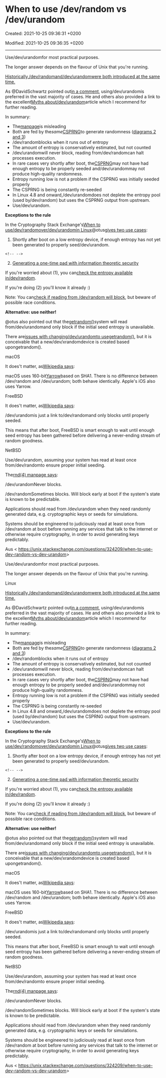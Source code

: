 # When to use /dev/random vs /dev/urandom

Created: 2021-10-25 09:36:31 +0200

Modified: 2021-10-25 09:36:35 +0200

---


Use/dev/urandomfor most practical purposes.

The longer answer depends on the flavour of Unix that you're running.



[Historically,/dev/randomand/dev/urandomwere both introduced at the same time.](https://unix.stackexchange.com/q/323610/143394)



As @DavidSchwartz pointed out[in a comment](https://unix.stackexchange.com/q/323610/143394), using/dev/urandomis preferred in the vast majority of cases. He and others also provided a link to the excellent[Myths about/dev/urandom](http://www.2uo.de/myths-about-urandom/)article which I recommend for further reading.



In summary:
-   The[manpage](http://man7.org/linux/man-pages/man4/random.4.html)is misleading
-   Both are fed by the*same*[CSPRNG](https://en.wikipedia.org/wiki/Cryptographically_secure_pseudorandom_number_generator)to generate randomness ([diagrams 2 and 3](http://www.2uo.de/myths-about-urandom/))
-   /dev/randomblocks when it runs out of entropy
-   The amount of entropy is conservatively estimated, but not counted
-   /dev/urandomwill never block, reading from/dev/randomcan halt processes execution.
-   In rare cases very shortly after boot, the[CSPRNG](https://en.wikipedia.org/wiki/Cryptographically_secure_pseudorandom_number_generator)may not have had enough entropy to be properly seeded and/dev/urandommay not produce high-quality randomness.
-   Entropy running low is not a problem if the CSPRNG was initially seeded properly
-   The CSPRNG is being constantly re-seeded
-   In Linux 4.8 and onward,/dev/urandomdoes not deplete the entropy pool (used by/dev/random) but uses the CSPRNG output from upstream.
-   Use/dev/urandom.



**Exceptions to the rule**

In the Cryptography Stack Exchange's[When to use/dev/randomover/dev/urandomin Linux](https://crypto.stackexchange.com/q/41595/40609)@otus[gives two use cases](https://crypto.stackexchange.com/a/41596/40609):

1.  Shortly after boot on a low entropy device, if enough entropy has not yet been generated to properly seed/dev/urandom.

```{=html}
<!-- -->
```
2.  [Generating a one-time pad with information theoretic security](https://crypto.stackexchange.com/q/35031/40609)

If you're worried about (1), you can[check the entropy available in/dev/random](https://serverfault.com/q/529750/322507).

If you're doing (2) you'll know it already :)

Note: You can[check if reading from /dev/random will block](https://unix.stackexchange.com/q/243127/143394), but beware of possible race conditions.



**Alternative: use neither!**

@otus also pointed out that the[getrandom()](http://man7.org/linux/man-pages/man2/getrandom.2.html)system will read from/dev/urandomand only block if the initial seed entropy is unavailable.

There are[issues with changing/dev/urandomto usegetrandom()](https://lkml.org/lkml/2016/10/21/982), but it is conceivable that a new/dev/xrandomdevice is created based upongetrandom().



macOS

It does't matter, as[Wikipedia says](https://en.wikipedia.org/wiki/dev/random#macOS_and_iOS):

macOS uses 160-bit[Yarrow](https://en.wikipedia.org/wiki/Yarrow_algorithm)based on SHA1. There is no difference between /dev/random and /dev/urandom; both behave identically. Apple's iOS also uses Yarrow.



FreeBSD

It does't matter, as[Wikipedia says](https://en.wikipedia.org/wiki/dev/random#FreeBSD):

/dev/urandomis just a link to/dev/randomand only blocks until properly seeded.

This means that after boot, FreeBSD is smart enough to wait until enough seed entropy has been gathered before delivering a never-ending stream of random goodness.



NetBSD

Use/dev/urandom, assuming your system has read at least once from/dev/randomto ensure proper initial seeding.

The[rnd(4) manpage says](https://www.netbsd.org/~riastradh/tmp/20141116/rnd.html):

/dev/urandomNever blocks.

/dev/randomSometimes blocks. Will block early at boot if the system's state is known to be predictable.

Applications should read from /dev/urandom when they need randomly generated data, e.g. cryptographic keys or seeds for simulations.

Systems should be engineered to judiciously read at least once from /dev/random at boot before running any services that talk to the internet or otherwise require cryptography, in order to avoid generating keys predictably.



Aus < <https://unix.stackexchange.com/questions/324209/when-to-use-dev-random-vs-dev-urandom>>

Use/dev/urandomfor most practical purposes.

The longer answer depends on the flavour of Unix that you're running.

Linux

[Historically,/dev/randomand/dev/urandomwere both introduced at the same time.](https://unix.stackexchange.com/q/323610/143394)

As @DavidSchwartz pointed out[in a comment](https://unix.stackexchange.com/q/323610/143394), using/dev/urandomis preferred in the vast majority of cases. He and others also provided a link to the excellent[Myths about/dev/urandom](http://www.2uo.de/myths-about-urandom/)article which I recommend for further reading.

In summary:
-   The[manpage](http://man7.org/linux/man-pages/man4/random.4.html)is misleading
-   Both are fed by the*same*[CSPRNG](https://en.wikipedia.org/wiki/Cryptographically_secure_pseudorandom_number_generator)to generate randomness ([diagrams 2 and 3](http://www.2uo.de/myths-about-urandom/))
-   /dev/randomblocks when it runs out of entropy
-   The amount of entropy is conservatively estimated, but not counted
-   /dev/urandomwill never block, reading from/dev/randomcan halt processes execution.
-   In rare cases very shortly after boot, the[CSPRNG](https://en.wikipedia.org/wiki/Cryptographically_secure_pseudorandom_number_generator)may not have had enough entropy to be properly seeded and/dev/urandommay not produce high-quality randomness.
-   Entropy running low is not a problem if the CSPRNG was initially seeded properly
-   The CSPRNG is being constantly re-seeded
-   In Linux 4.8 and onward,/dev/urandomdoes not deplete the entropy pool (used by/dev/random) but uses the CSPRNG output from upstream.
-   Use/dev/urandom.

**Exceptions to the rule**

In the Cryptography Stack Exchange's[When to use/dev/randomover/dev/urandomin Linux](https://crypto.stackexchange.com/q/41595/40609)@otus[gives two use cases](https://crypto.stackexchange.com/a/41596/40609):

1.  Shortly after boot on a low entropy device, if enough entropy has not yet been generated to properly seed/dev/urandom.

```{=html}
<!-- -->
```
2.  [Generating a one-time pad with information theoretic security](https://crypto.stackexchange.com/q/35031/40609)

If you're worried about (1), you can[check the entropy available in/dev/random](https://serverfault.com/q/529750/322507).

If you're doing (2) you'll know it already :)

Note: You can[check if reading from /dev/random will block](https://unix.stackexchange.com/q/243127/143394), but beware of possible race conditions.

**Alternative: use neither!**

@otus also pointed out that the[getrandom()](http://man7.org/linux/man-pages/man2/getrandom.2.html)system will read from/dev/urandomand only block if the initial seed entropy is unavailable.

There are[issues with changing/dev/urandomto usegetrandom()](https://lkml.org/lkml/2016/10/21/982), but it is conceivable that a new/dev/xrandomdevice is created based upongetrandom().

macOS

It does't matter, as[Wikipedia says](https://en.wikipedia.org/wiki/dev/random#macOS_and_iOS):

macOS uses 160-bit[Yarrow](https://en.wikipedia.org/wiki/Yarrow_algorithm)based on SHA1. There is no difference between /dev/random and /dev/urandom; both behave identically. Apple's iOS also uses Yarrow.

FreeBSD

It does't matter, as[Wikipedia says](https://en.wikipedia.org/wiki/dev/random#FreeBSD):

/dev/urandomis just a link to/dev/randomand only blocks until properly seeded.

This means that after boot, FreeBSD is smart enough to wait until enough seed entropy has been gathered before delivering a never-ending stream of random goodness.

NetBSD

Use/dev/urandom, assuming your system has read at least once from/dev/randomto ensure proper initial seeding.

The[rnd(4) manpage says](https://www.netbsd.org/~riastradh/tmp/20141116/rnd.html):

/dev/urandomNever blocks.

/dev/randomSometimes blocks. Will block early at boot if the system's state is known to be predictable.

Applications should read from /dev/urandom when they need randomly generated data, e.g. cryptographic keys or seeds for simulations.

Systems should be engineered to judiciously read at least once from /dev/random at boot before running any services that talk to the internet or otherwise require cryptography, in order to avoid generating keys predictably.



Aus < <https://unix.stackexchange.com/questions/324209/when-to-use-dev-random-vs-dev-urandom>>
